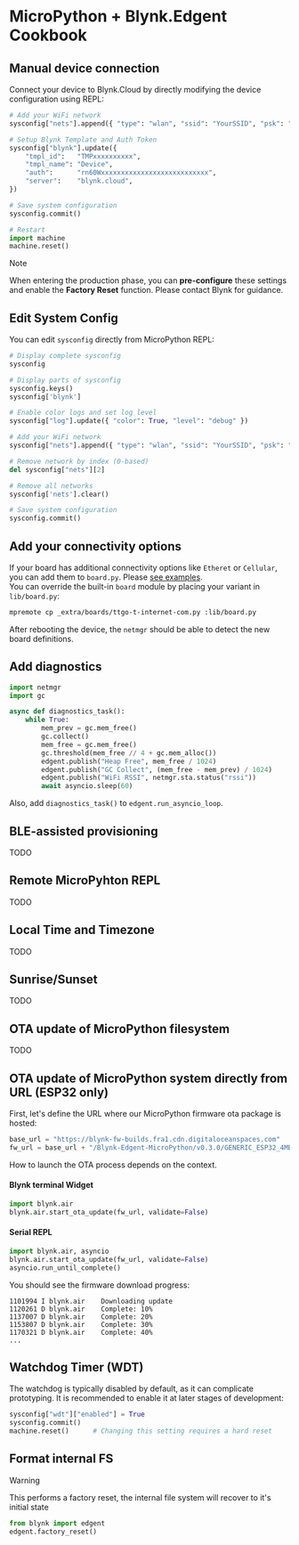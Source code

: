 
# MicroPython + Blynk.Edgent Cookbook

## Manual device connection

Connect your device to Blynk.Cloud by directly modifying the device configuration using REPL:

```py
# Add your WiFi network
sysconfig["nets"].append({ "type": "wlan", "ssid": "YourSSID", "psk": "YourPassword" })

# Setup Blynk Template and Auth Token
sysconfig["blynk"].update({
    "tmpl_id":   "TMPxxxxxxxxxx",
    "tmpl_name": "Device",
    "auth":      "rn60Wxxxxxxxxxxxxxxxxxxxxxxxxxxx",
    "server":    "blynk.cloud",
})

# Save system configuration
sysconfig.commit()

# Restart
import machine
machine.reset()
```

> [!NOTE]
> When entering the production phase, you can **pre-configure** these settings and enable the **Factory Reset** function. Please contact Blynk for guidance.

## Edit System Config

You can edit `sysconfig` directly from MicroPython REPL:

```py
# Display complete sysconfig
sysconfig

# Display parts of sysconfig
sysconfig.keys()
sysconfig['blynk']

# Enable color logs and set log level
sysconfig["log"].update({ "color": True, "level": "debug" })

# Add your WiFi network
sysconfig["nets"].append({ "type": "wlan", "ssid": "YourSSID", "psk": "YourPassword" })

# Remove network by index (0-based)
del sysconfig["nets"][2]

# Remove all networks
sysconfig['nets'].clear()

# Save system configuration
sysconfig.commit()
```

## Add your connectivity options

If your board has additional connectivity options like `Etheret` or `Cellular`, you can add them to `board.py`.
Please [see examples](./boards).  
You can override the built-in `board` module by placing your variant in `lib/board.py`:
```sh
mpremote cp _extra/boards/ttgo-t-internet-com.py :lib/board.py
```
After rebooting the device, the `netmgr` should be able to detect the new board definitions.

## Add diagnostics

```py
import netmgr
import gc

async def diagnostics_task():
    while True:
        mem_prev = gc.mem_free()
        gc.collect()
        mem_free = gc.mem_free()
        gc.threshold(mem_free // 4 + gc.mem_alloc())
        edgent.publish("Heap Free", mem_free / 1024)
        edgent.publish("GC Collect", (mem_free - mem_prev) / 1024)
        edgent.publish("WiFi RSSI", netmgr.sta.status("rssi"))
        await asyncio.sleep(60)
```

Also, add `diagnostics_task()` to `edgent.run_asyncio_loop`.

## BLE-assisted provisioning

TODO

## Remote MicroPyhton REPL

TODO

## Local Time and Timezone

TODO

## Sunrise/Sunset

TODO

## OTA update of MicroPython filesystem

TODO

## OTA update of MicroPython system directly from URL (ESP32 only)

First, let's define the URL where our MicroPython firmware ota package is hosted:
```py
base_url = "https://blynk-fw-builds.fra1.cdn.digitaloceanspaces.com"
fw_url = base_url + "/Blynk-Edgent-MicroPython/v0.3.0/GENERIC_ESP32_4MB.ota.bin"
```

How to launch the OTA process depends on the context.

#### Blynk terminal Widget

```py
import blynk.air
blynk.air.start_ota_update(fw_url, validate=False)
```

#### Serial REPL

```py
import blynk.air, asyncio
blynk.air.start_ota_update(fw_url, validate=False)
asyncio.run_until_complete()
```

You should see the firmware download progress:

```log
1101994 I blynk.air    Downloading update
1120261 D blynk.air    Complete: 10%
1137007 D blynk.air    Complete: 20%
1153807 D blynk.air    Complete: 30%
1170321 D blynk.air    Complete: 40%
...
```

## Watchdog Timer (WDT)

The watchdog is typically disabled by default, as it can complicate prototyping.
It is recommended to enable it at later stages of development:

```py
sysconfig["wdt"]["enabled"] = True
sysconfig.commit()
machine.reset()      # Changing this setting requires a hard reset
```

## Format internal FS

> [!WARNING]
> This performs a factory reset, the internal file system will recover to it's initial state

```py
from blynk import edgent
edgent.factory_reset()
```
